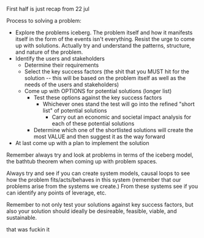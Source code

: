 First half is just recap from 22 jul

Process to solving a problem:

- Explore the problems iceberg. The problem itself and how it manifests itself in the form of the events isn't everything. Resist the urge to come up with solutions. Actually try and understand the patterns, structure, and nature of the problem.
- Identify the users and stakeholders 
	- Determine their requirements
	- Select the key success factors (the shit that you MUST hit for the solution -- this will be based on the problem itself as well as the needs of the users and stakeholders)
	- Come up with OPTIONS for potential solutions (longer list)
		- Test these options against the key success factors
			- Whichever ones stand the test will go into the refined "short list" of potential solutions
				- Carry out an economic and societal impact analysis for each of these potential solutions
		- Determine which one of the shortlisted solutions will create the most VALUE and then suggest it as the way forward
- At last come up with a plan to implement the solution

Remember always try and look at problems in terms of the iceberg model, the bathtub theorem when coming up with problem spaces.

Always try and see if you can create system models, causal loops to see how the problem fits/acts/behaves in this system (remember that our problems arise from the systems we create.) From these systems see if you can identify any points of leverage, etc.

Remember to not only test your solutions against key success factors, but also your solution should ideally be desireable, feasible, viable, and sustainable.

that was fuckin it
